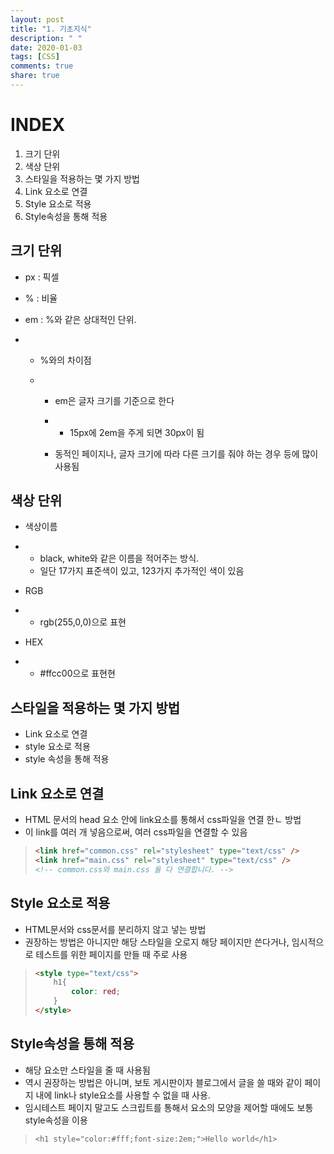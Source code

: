 ```yaml
---
layout: post
title: "1. 기초지식"
description: " "
date: 2020-01-03
tags: [CSS]
comments: true
share: true
---
```


# INDEX

1. 크기 단위
2. 색상 단위
3. 스타일을 적용하는 몇 가지 방법
4. Link 요소로 연결
5. Style 요소로 적용
6. Style속성을 통해 적용



## 크기 단위

- px : 픽셀

- % : 비율

- em : %와 같은 상대적인 단위.

- - %와의 차이점

  - - em은 글자 크기를 기준으로 한다

    - - 15px에 2em을 주게 되면 30px이 됨

    - 동적인 페이지나, 글자 크기에 따라 다른 크기를 줘야 하는 경우 등에 많이 사용됨

 

## 색상 단위

- 색상이름

- - black,      white와 같은 이름을 적어주는 방식.
  - 일단 17가지 표준색이 있고, 123가지 추가적인 색이 있음

- RGB

- - rgb(255,0,0)으로 표현

- HEX

- - \#ffcc00으로 표현현



## 스타일을 적용하는 몇 가지 방법

- Link 요소로 연결
- style 요소로 적용
- style 속성을 통해 적용

 

## Link 요소로 연결

- HTML 문서의 head 요소 안에 link요소를 통해서 css파일을 연결 한ㄴ 방법
- 이 link를 여러 개 넣음으로써, 여러 css파일을 연결할 수 있음

> ```HTML
> <link href="common.css" rel="stylesheet" type="text/css" />
> <link href="main.css" rel="stylesheet" type="text/css" />
> <!-- common.css와 main.css 둘 다 연결합니다. -->
> ```



## Style 요소로 적용

- HTML문서와 css문서를 분리하지 않고 넣는 방법
- 권장하는 방법은 아니지만 해당 스타일을 오로지 해당 페이지만 쓴다거나, 임시적으로 테스트를 위한 페이지를 만들 때 주로 사용

> ```HTML
> <style type="text/css">
>     h1{
>         color: red;
>     }
> </style>
> ```



## Style속성을 통해 적용

- 해당 요소만 스타일을 줄 때 사용됨
- 역시 권장하는 방법은 아니며, 보토 게시판이자 블로그에서 글을 쓸 때와 같이 페이지 내에 link나 style요소를 사용할 수 없을 때 사용.
- 임시테스트 페이지 말고도 스크립트를 통해서 요소의 모양을 제어할 때에도 보통 style속성을 이용

> `<h1 style="color:#fff;font-size:2em;">Hello world</h1>`